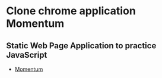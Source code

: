 # Clone chrome application Momentum

## Static Web Page Application to practice JavaScript

- [Momentum](https://momentumdash.com/)

